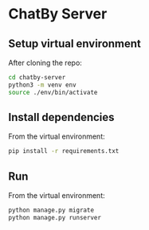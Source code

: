 # ChatBy Server

## Setup virtual environment

After cloning the repo:

```bash
cd chatby-server
python3 -m venv env
source ./env/bin/activate
```

## Install dependencies

From the virtual environment:

```bash
pip install -r requirements.txt
```

## Run

From the virtual environment:

```bash
python manage.py migrate
python manage.py runserver
```
